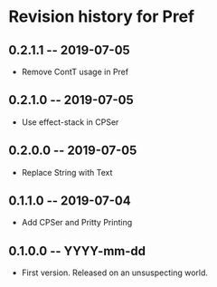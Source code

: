 # Revision history for Pref

## 0.2.1.1 -- 2019-07-05

* Remove ContT usage in Pref

## 0.2.1.0 -- 2019-07-05

* Use effect-stack in CPSer

## 0.2.0.0 -- 2019-07-05

* Replace String with Text

## 0.1.1.0 -- 2019-07-04

* Add CPSer and Pritty Printing

## 0.1.0.0 -- YYYY-mm-dd

* First version. Released on an unsuspecting world.
